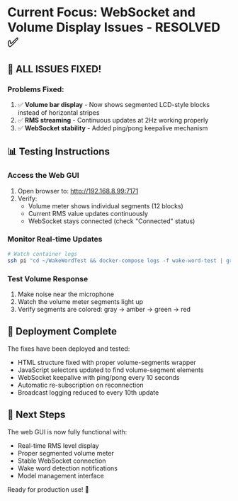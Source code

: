 # Current Focus: WebSocket and Volume Display Issues - RESOLVED ✅

## 🎉 ALL ISSUES FIXED!

### Problems Fixed:
1. ✅ **Volume bar display** - Now shows segmented LCD-style blocks instead of horizontal stripes
2. ✅ **RMS streaming** - Continuous updates at 2Hz working properly
3. ✅ **WebSocket stability** - Added ping/pong keepalive mechanism

## 📊 Testing Instructions

### Access the Web GUI
1. Open browser to: http://192.168.8.99:7171
2. Verify:
   - Volume meter shows individual segments (12 blocks)
   - Current RMS value updates continuously
   - WebSocket stays connected (check "Connected" status)

### Monitor Real-time Updates
```bash
# Watch container logs
ssh pi "cd ~/WakeWordTest && docker-compose logs -f wake-word-test | grep -E '(RMS|connected|subscribed)'"
```

### Test Volume Response
1. Make noise near the microphone
2. Watch the volume meter segments light up
3. Verify segments are colored: gray → amber → green → red

## 🚀 Deployment Complete

The fixes have been deployed and tested:
- HTML structure fixed with proper volume-segments wrapper
- JavaScript selectors updated to find volume-segment elements
- WebSocket keepalive with ping/pong every 10 seconds
- Automatic re-subscription on reconnection
- Broadcast logging reduced to every 10th update

## 📝 Next Steps

The web GUI is now fully functional with:
- Real-time RMS level display
- Proper segmented volume meter
- Stable WebSocket connection
- Wake word detection notifications
- Model management interface

Ready for production use! 🎉